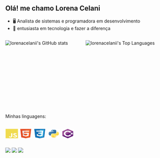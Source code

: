 ## Olá! me chamo Lorena Celani
- 🖥️ Analista de sistemas e programadora em desenvolvimento
- 🌱 entusiasta em tecnologia e fazer a diferença
##
<div style="display: flex; justify-content: center; align-items: center;">
  <img src="https://github-readme-stats.vercel.app/api?username=lorenacelanii&show_icons=true&theme=dracula" alt="lorenacelanii's GitHub stats" style="height: 200px; width: 400px;">
  <img src="https://github-readme-stats.vercel.app/api/top-langs/?username=lorenacelanii&layout=compact&theme=dracula" alt="lorenacelanii's Top Languages" style="height: 200px; width: 400px;">
</div>

##
<p>Minhas linguagens:</p>
<div style="display: inline_block"><br>
  <img align="center" alt="Rafa-Js" height="30" width="40" src="https://raw.githubusercontent.com/devicons/devicon/master/icons/javascript/javascript-plain.svg">
  <img align="center" alt="Rafa-HTML" height="30" width="40" src="https://raw.githubusercontent.com/devicons/devicon/master/icons/html5/html5-original.svg">
  <img align="center" alt="Rafa-CSS" height="30" width="40" src="https://raw.githubusercontent.com/devicons/devicon/master/icons/css3/css3-original.svg">
  <img align="center" alt="Rafa-Python" height="30" width="40" src="https://raw.githubusercontent.com/devicons/devicon/master/icons/python/python-original.svg">
  <img align="center" alt="Rafa-Csharp" height="30" width="40" src="https://raw.githubusercontent.com/devicons/devicon/master/icons/csharp/csharp-original.svg">
</div>

##

<div> 
  <a href="https://instagram.com/lorena.celani" target="_blank"><img src="https://img.shields.io/badge/-Instagram-%23E4405F?style=for-the-badge&logo=instagram&logoColor=white" target="_blank"></a>
  <a href = "mailto:lorenacelanii@gmail.com"><img src="https://img.shields.io/badge/-Gmail-%23333?style=for-the-badge&logo=gmail&logoColor=white" target="_blank"></a>
  <a href="https://www.linkedin.com/in/lorenacelanii/" target="_blank"><img src="https://img.shields.io/badge/-LinkedIn-%230077B5?style=for-the-badge&logo=linkedin&logoColor=white" target="_blank"></a> 
</div>






